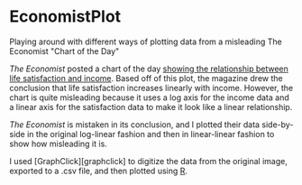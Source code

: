 EconomistPlot
=============

Playing around with different ways of plotting data from a misleading The Economist "Chart of the Day"

*The Economist* posted a chart of the day [showing the relationship between life satisfaction and income][chartoftheday]. Based off of this plot, the magazine drew the conclusion that life satisfaction increases linearly with income. However, the chart is quite misleading because it uses a log axis for the income data and a linear axis for the satisfaction data to make it look like a linear relationship.

*The Economist* is mistaken in its conclusion, and I plotted their data side-by-side in the original log-linear fashion and then in linear-linear fashion to show how misleading it is.

I used [GraphClick][graphclick] to digitize the data from the original image, exported to a .csv file, and then plotted using [R][rlanguage].



[chartoftheday]: http://www.economist.com/blogs/graphicdetail/2013/05/daily-chart-0?fsrc=scn/fb/wl/dc/moneybuyhappiness
[graphiclick]: http://www.arizona-software.ch/graphclick/
[rlanguage]: http://www.r-project.org

